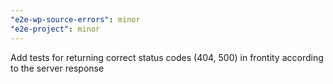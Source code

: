 ```yaml
---
"e2e-wp-source-errors": minor
"e2e-project": minor
---
```


Add tests for returning correct status codes (404, 500) in frontity according to the server response
